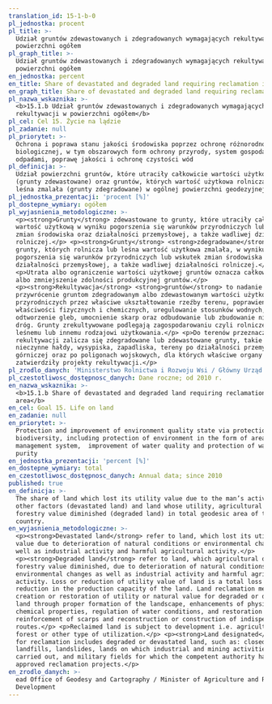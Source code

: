 ```yaml
---
translation_id: 15-1-b-0
pl_jednostka: procent
pl_title: >-
  Udział gruntów zdewastowanych i zdegradowanych wymagających rekultywacji w
  powierzchni ogółem
pl_graph_title: >-
  Udział gruntów zdewastowanych i zdegradowanych wymagających rekultywacji w
  powierzchni ogółem
en_jednostka: percent
en_title: Share of devastated and degraded land requiring reclamation in total area
en_graph_title: Share of devastated and degraded land requiring reclamation in total area
pl_nazwa_wskaznika: >-
  <b>15.1.b Udział gruntów zdewastowanych i zdegradowanych wymagających
  rekultywacji w powierzchni ogółem</b>
pl_cel: Cel 15. Życie na lądzie
pl_zadanie: null
pl_priorytet: >-
  Ochrona i poprawa stanu jakości środowiska poprzez ochronę różnorodności
  biologicznej, w tym obszarowych form ochrony przyrody, system gospodarowania
  odpadami, poprawę jakości i ochronę czystości wód
pl_definicja: >-
  Udział powierzchni gruntów, które utraciły całkowicie wartości użytkowe
  (grunty zdewastowane) oraz gruntów, których wartość użytkowa rolnicza lub
  leśna zmalała (grunty zdegradowane) w ogólnej powierzchni geodezyjnej kraju.
pl_jednostka_prezentacji: 'procent [%]'
pl_dostepne_wymiary: ogółem
pl_wyjasnienia_metodologiczne: >-
  <p><strong>Grunty</strong> zdewastowane to grunty, które utraciły całkowicie
  wartość użytkową w wyniku pogorszenia się warunków przyrodniczych lub wskutek
  zmian środowiska oraz działalności przemysłowej, a także wadliwej działalności
  rolniczej.</p> <p><strong>Grunty</strong> <strong>zdegradowane</strong> to
  grunty, których rolnicza lub leśna wartość użytkowa zmalała, w wyniku
  pogorszenia się warunków przyrodniczych lub wskutek zmian środowiska oraz
  działalności przemysłowej, a także wadliwej działalności rolniczej.</p>
  <p>Utrata albo ograniczenie wartości użytkowej gruntów oznacza całkowity zanik
  albo zmniejszenie zdolności produkcyjnej gruntów.</p>
  <p><strong>Rekultywacja</strong> <strong>gruntów</strong> to nadanie lub
  przywrócenie gruntom zdegradowanym albo zdewastowanym wartości użytkowych lub
  przyrodniczych przez właściwe ukształtowanie rzeźby terenu, poprawienie
  właściwości fizycznych i chemicznych, uregulowanie stosunków wodnych,
  odtworzenie gleb, umocnienie skarp oraz odbudowanie lub zbudowanie niezbędnych
  dróg. Grunty zrekultywowane podlegają zagospodarowaniu czyli rolniczemu,
  leśnemu lub innemu rodzajowi użytkowania.</p> <p>Do terenów przeznaczonych do
  rekultywacji zalicza się zdegradowane lub zdewastowane grunty, takie jak:
  nieczynne hałdy, wysypiska, zapadliska, tereny po działalności przemysłowej i
  górniczej oraz po poligonach wojskowych, dla których właściwe organy
  zatwierdziły projekty rekultywacji.</p>
pl_zrodlo_danych: 'Ministerstwo Rolnictwa i Rozwoju Wsi / Główny Urząd Geodezji i Kartografii '
pl_czestotliwosc_dostępnosc_danych: Dane roczne; od 2010 r.
en_nazwa_wskaznika: >-
  <b>15.1.b Share of devastated and degraded land requiring reclamation in total
  area</b>
en_cel: Goal 15. Life on land
en_zadanie: null
en_priorytet: >-
  Protection and improvement of environment quality state via protection of
  biodiversity, including protection of environment in the form of areas, waste
  management system,  improvement of water quality and protection of water
  purity
en_jednostka_prezentacji: 'percent [%]'
en_dostepne_wymiary: total
en_czestotliwosc_dostępnosc_danych: Annual data; since 2010
published: true
en_definicja: >-
  The share of land which lost its utility value due to the man’s activities or
  other factors (devastated land) and land whose utility, agricultural or
  forestry value diminished (degraded land) in total geodesic area of the
  country.
en_wyjasnienia_metodologiczne: >-
  <p><strong>Devastated land</strong> refer to land, which lost its utility
  value due to deterioration of natural conditions or environmental changes as
  well as industrial activity and harmful agricultural activity.</p>
  <p><strong>Degraded land</strong> refer to land, which agricultural or
  forestry value diminished, due to deterioration of natural conditions or
  environmental changes as well as industrial activity and harmful agricultural
  activity. Loss or reduction of utility value of land is a total loss or a
  reduction in the production capacity of the land. Land reclamation means
  creation or restoration of utility or natural value for degraded or devastated
  land through proper formation of the landscape, enhancements of physical and
  chemical properties, regulation of water conditions, and restoration of soil,
  reinforcement of scarps and reconstruction or construction of indispensable
  routes.</p> <p>Reclaimed land is subject to development i.e. agricultural,
  forest or other type of utilization.</p> <p><strong>Land designated</strong>
  for reclamation includes degraded or devastated land, such as: closed dumps,
  landfills, landslides, lands on which industrial and mining activities were
  carried out, and military fields for which the competent authority has
  approved reclamation projects.</p>
en_zrodlo_danych: >-
  ead Office of Geodesy and Cartography / Minister of Agriculture and Rural
  Development
---
```

